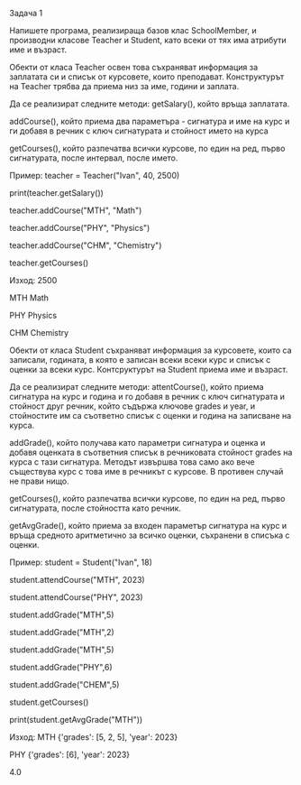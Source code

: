 Задача 1

Напишете програма, реализираща базов клас SchoolMember,  и производни класове Teacher и Student, като всеки от тях има атрибути име и възраст.

Обекти от класа Teacher освен това съхраняват информация за заплатата си и списък от курсовете, които преподават. Конструктурът на Teacher трябва да приема низ за име, години и заплата.

Да сe реализират следните методи:
getSalary(), който връща заплатата.

addCourse(), който приема два параметъра - сигнатура и име на курс и ги добавя в речник с ключ сигнатурата и стойност името на курса

getCourses(), който разпечатва всички курсове, по един на ред, първо сигнатурата, после интервал, после името.

Пример:
teacher = Teacher("Ivan", 40, 2500)

print(teacher.getSalary())

teacher.addCourse("MTH", "Math")

teacher.addCourse("PHY", "Physics")

teacher.addCourse("CHM", "Chemistry")

teacher.getCourses()

Изход:
2500

MTH Math

PHY Physics

CHM Chemistry

Обекти от класа Student съхраняват информация за курсовете, които са записали, годината, в която е записан всеки всеки курс и списък с оценки за всеки курс. Контсруктурът на Student приема име и възраст.

Да сe реализират следните методи:
attentCourse(), който приема сигнатура на курс и година и го добавя в речник с ключ сигнатурата и стойност друг речник, който съдържа ключове grades и year, и стойностите им са съответно списък с оценки и година на записване на курса.

addGrade(), който получава като параметри сигнатура и оценка и добавя оценката в съответния списък в речниковата стойност grades на курса с тази сигнатура. Методът извършва това само ако вече съществува курс с това име в речникът с курсове. В противен случай не прави нищо.

getCourses(), който разпечатва всички курсове, по един на ред, първо сигнатурата, после стойността като речник.

getAvgGrade(), който приема за входен параметър сигнатура на курс и връща средното аритметично за всичко оценки, съхранени в списъка с оценки.

Пример:
student = Student("Ivan", 18)

student.attendCourse("MTH", 2023)

student.attendCourse("PHY", 2023)

student.addGrade("MTH",5)

student.addGrade("MTH",2)

student.addGrade("MTH",5)

student.addGrade("PHY",6)

student.addGrade("CHEM",5)

student.getCourses()

print(student.getAvgGrade("MTH"))

Изход:
MTH {'grades': [5, 2, 5], 'year': 2023}

PHY {'grades': [6], 'year': 2023}

4.0
